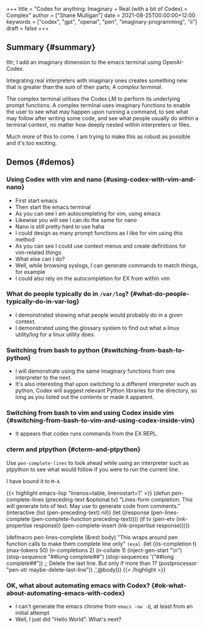 +++
title = "Codex for anything: Imaginary + Real (with a bit of Codex) = Complex"
author = ["Shane Mulligan"]
date = 2021-08-25T00:00:00+12:00
keywords = ["codex", "gpt", "openai", "pen", "imaginary-programming", "ii"]
draft = false
+++

## Summary {#summary}

tltr; I add an imaginary dimension to the emacs terminal using OpenAI-Codex.

Integrating real interpreters with imaginary
ones creates something new that is greater than
the sum of their parts; A _complex terminal_.

The complex terminal utilises the Codex LM to
perform its underlying prompt functions. A
complex terminal uses imaginary functions to
enable the user to see what may happen upon
running a command, to see what may follow
after writing some code, and see what people
usually do within a terminal context, no
matter how deeply nested within interpreters
or files.

Much more of this to come. I am trying to make
this as robust as possible and it's too exciting.


## Demos {#demos}


### Using Codex with vim and nano {#using-codex-with-vim-and-nano}

-   First start emacs
-   Then start the emacs terminal
-   As you can see I am autocompleting for vim, using emacs
-   Likewise you will see I can do the same for nano
-   Nano is still pretty hard to use haha
-   I could design as many prompt functions as I like for vim using this method
-   As you can see I could use context menus and create definitions for vim-related things
-   What else can I do?
-   Well, while browsing syslogs, I can generate commands to match things, for example
-   I could also rely on the autocompletion for EX from within vim

<!-- Play on asciinema.com -->
<!-- <a title="asciinema recording" href="https://asciinema.org/a/A1y3lQZyAnp9n8APxarsb8HT1" target="_blank"><img alt="asciinema recording" src="https://asciinema.org/a/A1y3lQZyAnp9n8APxarsb8HT1.svg" /></a> -->
<!-- Play on the blog -->
<script src="https://asciinema.org/a/A1y3lQZyAnp9n8APxarsb8HT1.js" id="asciicast-A1y3lQZyAnp9n8APxarsb8HT1" async></script>


### What do people typically do in `/var/log`? {#what-do-people-typically-do-in-var-log}

-   I demonstrated showing what people would probably do in a given context.
-   I demonstrated using the glossary system to
    find out what a linux utility/log for a linux utility does.

<!-- Play on asciinema.com -->
<!-- <a title="asciinema recording" href="https://asciinema.org/a/67PYiqKAHTzGWDuj0NNIu8YSu" target="_blank"><img alt="asciinema recording" src="https://asciinema.org/a/67PYiqKAHTzGWDuj0NNIu8YSu.svg" /></a> -->
<!-- Play on the blog -->
<script src="https://asciinema.org/a/67PYiqKAHTzGWDuj0NNIu8YSu.js" id="asciicast-67PYiqKAHTzGWDuj0NNIu8YSu" async></script>


### Switching from bash to python {#switching-from-bash-to-python}

-   I will demonstrate using the same imaginary
    functions from one interpreter to the next.
-   It's also interesting that upon switching to
    a different interpreter such as python, Codex
    will suggest relevant Python libraries for the
    directory, so long as you listed out the
    contents or made it apparent.


### Switching from bash to vim and using Codex inside vim {#switching-from-bash-to-vim-and-using-codex-inside-vim}

-   It appears that codex runs commands from the EX REPL.

<!-- Play on asciinema.com -->
<!-- <a title="asciinema recording" href="https://asciinema.org/a/52413ZGnS7T1tLKHgeBC2sPYg" target="_blank"><img alt="asciinema recording" src="https://asciinema.org/a/52413ZGnS7T1tLKHgeBC2sPYg.svg" /></a> -->
<!-- Play on the blog -->
<script src="https://asciinema.org/a/52413ZGnS7T1tLKHgeBC2sPYg.js" id="asciicast-52413ZGnS7T1tLKHgeBC2sPYg" async></script>


### cterm and ptpython {#cterm-and-ptpython}

<!-- Play on asciinema.com -->
<!-- <a title="asciinema recording" href="https://asciinema.org/a/76VOZusLLl8fNedeAnaOKIrdv" target="_blank"><img alt="asciinema recording" src="https://asciinema.org/a/76VOZusLLl8fNedeAnaOKIrdv.svg" /></a> -->
<!-- Play on the blog -->
<script src="https://asciinema.org/a/76VOZusLLl8fNedeAnaOKIrdv.js" id="asciicast-76VOZusLLl8fNedeAnaOKIrdv" async></script>

Use `pen-complete-lines` to look ahead while
using an interpreter such as ptpython to see
what would follow if you were to run the current line.

I have bound it to `M-4`.

{{< highlight emacs-lisp "linenos=table, linenostart=1" >}}
(defun pen-complete-lines (preceding-text &optional tv)
  "Lines-form completion. This will generate lots of text.
May use to generate code from comments."
  (interactive (list (pen-preceding-text) nil))
  (let ((response
         (pen-lines-complete
          (pen-complete-function preceding-text))))
    (if tv
        (pen-etv (ink-propertise response))
      (pen-complete-insert (ink-propertise response)))))

(defmacro pen-lines-complete (&rest body)
  "This wraps around pen function calls to make them complete line only"
  `(eval
    `(let ((is-completion t)
           (max-tokens 50)
           (n-completions 2)
           (n-collate 1)
           (inject-gen-start "\n")
           (stop-sequence "##long complete##")
           (stop-sequences '("##long complete##"))
           ;; Delete the last line. But only if more than 1?
           (postprocessor "pen-str maybe-delete-last-line"))
       ,',@body)))
{{< /highlight >}}


### OK, what about automating emacs with Codex? {#ok-what-about-automating-emacs-with-codex}

-   I can't generate the emacs chrome from `emacs -nw -Q`, at least from an initial attempt
-   Well, I just did "Hello World". What's next?